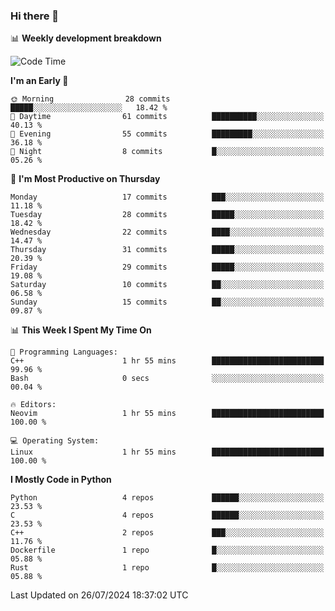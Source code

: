 ### Hi there 👋

📊 **Weekly development breakdown**
<!--START_SECTION:waka-->
![Code Time](http://img.shields.io/badge/Code%20Time-188%20hrs%2044%20mins-blue)

**I'm an Early 🐤** 

```text
🌞 Morning                28 commits          █████░░░░░░░░░░░░░░░░░░░░   18.42 % 
🌆 Daytime                61 commits          ██████████░░░░░░░░░░░░░░░   40.13 % 
🌃 Evening                55 commits          █████████░░░░░░░░░░░░░░░░   36.18 % 
🌙 Night                  8 commits           █░░░░░░░░░░░░░░░░░░░░░░░░   05.26 % 
```
📅 **I'm Most Productive on Thursday** 

```text
Monday                   17 commits          ███░░░░░░░░░░░░░░░░░░░░░░   11.18 % 
Tuesday                  28 commits          █████░░░░░░░░░░░░░░░░░░░░   18.42 % 
Wednesday                22 commits          ████░░░░░░░░░░░░░░░░░░░░░   14.47 % 
Thursday                 31 commits          █████░░░░░░░░░░░░░░░░░░░░   20.39 % 
Friday                   29 commits          █████░░░░░░░░░░░░░░░░░░░░   19.08 % 
Saturday                 10 commits          ██░░░░░░░░░░░░░░░░░░░░░░░   06.58 % 
Sunday                   15 commits          ██░░░░░░░░░░░░░░░░░░░░░░░   09.87 % 
```


📊 **This Week I Spent My Time On** 

```text
💬 Programming Languages: 
C++                      1 hr 55 mins        █████████████████████████   99.96 % 
Bash                     0 secs              ░░░░░░░░░░░░░░░░░░░░░░░░░   00.04 % 

🔥 Editors: 
Neovim                   1 hr 55 mins        █████████████████████████   100.00 % 

💻 Operating System: 
Linux                    1 hr 55 mins        █████████████████████████   100.00 % 
```

**I Mostly Code in Python** 

```text
Python                   4 repos             ██████░░░░░░░░░░░░░░░░░░░   23.53 % 
C                        4 repos             ██████░░░░░░░░░░░░░░░░░░░   23.53 % 
C++                      2 repos             ███░░░░░░░░░░░░░░░░░░░░░░   11.76 % 
Dockerfile               1 repo              █░░░░░░░░░░░░░░░░░░░░░░░░   05.88 % 
Rust                     1 repo              █░░░░░░░░░░░░░░░░░░░░░░░░   05.88 % 
```




 Last Updated on 26/07/2024 18:37:02 UTC
<!--END_SECTION:waka-->
<!--
**R-enanVieira/R-enanVieira** is a ✨ _special_ ✨ repository because its `README.md` (this file) appears on your GitHub profile.

Here are some ideas to get you started:

- 🔭 I’m currently working on ...
- 🌱 I’m currently learning ...
- 👯 I’m looking to collaborate on ...
- 🤔 I’m looking for help with ...
- 💬 Ask me about ...
- 📫 How to reach me: ...
- 😄 Pronouns: ...
- ⚡ Fun fact: ...
-->

